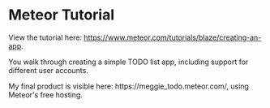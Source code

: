 # Meteor Tutorial
View the tutorial here: https://www.meteor.com/tutorials/blaze/creating-an-app.

You walk through creating a simple TODO list app, including support for different user accounts.

My final product is visible here: https://meggie\_todo.meteor.com/, using Meteor's free hosting.
